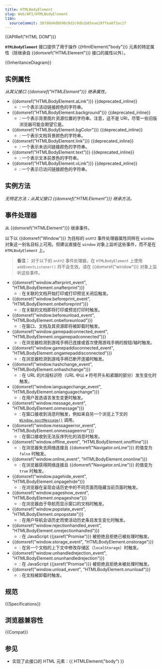 ```yaml
---
title: HTMLBodyElement
slug: Web/API/HTMLBodyElement
l10n:
  sourceCommit: 387d0d4d8690c0d2c9db1b85eae28ffea0f3ac1f
---
```


{{APIRef("HTML DOM")}}

**`HTMLBodyElement`** 接口提供了用于操作 {{HtmlElement("body")}} 元素的特定属性（除继承自 {{domxref("HTMLElement")}} 接口的属性以外）。

{{InheritanceDiagram}}

## 实例属性

_从其父接口 {{domxref("HTMLElement")}} 继承属性。_

- {{domxref("HTMLBodyElement.aLink")}} {{deprecated_inline}}
  - : 一个表示活动链接颜色的字符串。
- {{domxref("HTMLBodyElement.background")}} {{deprecated_inline}}
  - : 一个表示背景图片资源位置的字符串。注意，这不是 URI，尽管一些旧版浏览器可能会期望它是。
- {{domxref("HTMLBodyElement.bgColor")}} {{deprecated_inline}}
  - : 一个表示文档背景颜色的字符串。
- {{domxref("HTMLBodyElement.link")}} {{deprecated_inline}}
  - : 一个表示未访问链接颜色的字符串。
- {{domxref("HTMLBodyElement.text")}} {{deprecated_inline}}
  - : 一个表示文本前景色的字符串。
- {{domxref("HTMLBodyElement.vLink")}} {{deprecated_inline}}
  - : 一个表示已访问链接颜色的字符串。

## 实例方法

_无特定方法；从其父接口 {{domxref("HTMLElement")}} 继承方法。_

## 事件处理器

从 {{domxref("HTMLElement")}} 继承事件。

以下以 {{domxref("Window")}} 为目标的 `onXYZ` 事件处理器属性同样在 `window` 对象这一别名目标上可用。但建议直接在 `window` 对象上监听这些事件，而不是在 `HTMLBodyElement` 上。

> **备注：** 对于以下的 `onXYZ` 事件处理器，在 `HTMLBodyElement` 上使用 `addEventListener()` 将不会生效。请在 {{domxref("window")}} 对象上监听这些事件。

- {{domxref("window.afterprint_event", "HTMLBodyElement.onafterprint")}}
  - : 在关联的文档开始打印或打印预览关闭后触发。
- {{domxref("window.beforeprint_event", "HTMLBodyElement.onbeforeprint")}}
  - : 在关联的文档即将打印或预览打印时触发。
- {{domxref("window.beforeunload_event", "HTMLBodyElement.onbeforeunload")}}
  - : 在窗口、文档及其资源即将被卸载时触发。
- {{domxref("window.gamepadconnected_event", "HTMLBodyElement.ongamepadconnected")}}
  - : 在浏览器检测到游戏手柄已连接或首次使用游戏手柄的按钮/轴时触发。
- {{domxref("window.gamepaddisconnected_event", "HTMLBodyElement.ongamepaddisconnected")}}
  - : 在浏览器检测到游戏手柄已断开连接时触发。
- {{domxref("window.hashchange_event", "HTMLBodyElement.onhashchange")}}
  - : 在 URL 的片段标识符（URL 中以 `#` 符号开头和紧跟的部分）发生变化时触发。
- {{domxref("window.languagechange_event", "HTMLBodyElement.onlanguagechange")}}
  - : 在用户首选语言发生变更时触发。
- {{domxref("window.message_event", "HTMLBodyElement.onmessage")}}
  - : 在窗口接收到消息时触发，例如来自另一个浏览上下文的 [`Window.postMessage()`](/zh-CN/docs/Web/API/Window/postMessage) 调用。
- {{domxref("window.messageerror_event", "HTMLBodyElement.onmessageerror")}}
  - : 在窗口接收到无法反序列化的消息时触发。
- {{domxref("window.offline_event", "HTMLBodyElement.onoffline")}}
  - : 在浏览器失去网络连接且 {{domxref("Navigator.onLine")}} 的值变为 `false` 时触发。
- {{domxref("window.online_event", "HTMLBodyElement.ononline")}}
  - : 在浏览器获得网络连接且 {{domxref("Navigator.onLine")}} 的值变为 `true` 时触发。
- {{domxref("window.pagehide_event", "HTMLBodyElement.onpagehide")}}
  - : 在浏览器在呈现会话历史中的不同页面而隐藏当前页面时触发。
- {{domxref("window.pageshow_event", "HTMLBodyElement.onpageshow")}}
  - : 在浏览器由于导航而显示窗口的文档时触发。
- {{domxref("window.popstate_event", "HTMLBodyElement.onpopstate")}}
  - : 在用户导航会话历史而使活动历史条目发生变化时触发。
- {{domxref("window.rejectionhandled_event", "HTMLBodyElement.onrejectionhandled")}}
  - : 在 JavaScript {{jsxref("Promise")}} 被拒绝且拒绝已被处理时触发。
- {{domxref("window.storage_event", "HTMLBodyElement.onstorage")}}
  - : 在另一个文档的上下文中修改存储区（`localStorage`）时触发。
- {{domxref("window.unhandledrejection_event", "HTMLBodyElement.onunhandledrejection")}}
  - : 在 JavaScript {{jsxref("Promise")}} 被拒绝且拒绝未被处理时触发。
- {{domxref("window.unload_event", "HTMLBodyElement.onunload")}}
  - : 在文档被卸载时触发。

## 规范

{{Specifications}}

## 浏览器兼容性

{{Compat}}

## 参见

- 实现了此接口的 HTML 元素：{{ HTMLElement("body") }}

